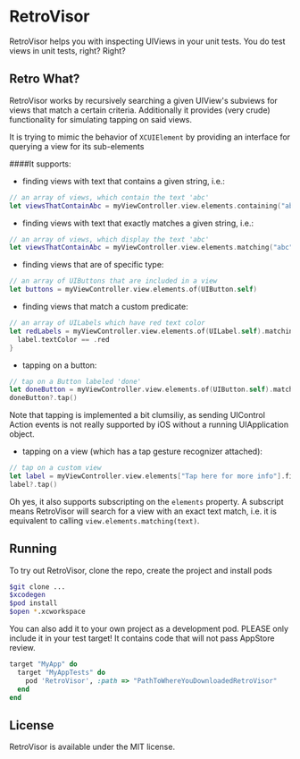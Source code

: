 # RetroVisor

RetroVisor helps you with inspecting UIViews in your unit tests. You do test views in unit tests, right? Right?

## Retro What?

RetroVisor works by recursively searching a given UIView's subviews for views that match a certain criteria. Additionally it provides (very crude) functionality for simulating tapping on said views. 

It is trying to mimic the behavior of `XCUIElement` by providing an interface for querying a view for its sub-elements

####It supports: 

- finding views with text that contains a given string, i.e.:

```swift
// an array of views, which contain the text 'abc'
let viewsThatContainAbc = myViewController.view.elements.containing("abc")
```

- finding views with text that exactly matches a given string, i.e.:

```swift
// an array of views, which display the text 'abc'
let viewsThatContainAbc = myViewController.view.elements.matching("abc")
```

- finding views that are of specific type:

```swift
// an array of UIButtons that are included in a view
let buttons = myViewController.view.elements.of(UIButton.self)
```

- finding views that match a custom predicate:

```swift
// an array of UILabels which have red text color
let redLabels = myViewController.view.elements.of(UILabel.self).matching { label in
  label.textColor == .red
}
```

- tapping on a button:

```swift
// tap on a Button labeled 'done'
let doneButton = myViewController.view.elements.of(UIButton.self).matching("done").first
doneButton?.tap()
```

Note that tapping is implemented a bit clumsiliy, as sending UIControl Action events is not really supported by iOS without a running UIApplication object.

- tapping on a view (which has a tap gesture recognizer attached):

```swift
// tap on a custom view
let label = myViewController.view.elements["Tap here for more info"].first
label?.tap()
```

Oh yes, it also supports subscripting on the `elements` property. A subscript means RetroVisor will search for a view with an exact text match, i.e. it is equivalent to calling `view.elements.matching(text)`.


## Running

To try out RetroVisor, clone the repo, create the project and install pods

```bash
$git clone ...
$xcodegen
$pod install
$open *.xcworkspace
```

You can also add it to your own project as a development pod. PLEASE only include it in your test target! It contains code that will not pass AppStore review.

```ruby
target "MyApp" do
  target "MyAppTests" do
    pod 'RetroVisor', :path => "PathToWhereYouDownloadedRetroVisor"
  end
end
```

## License

RetroVisor is available under the MIT license.